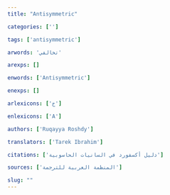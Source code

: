 ```yaml
---
title: "Antisymmetric"

categories: ['']

tags: ['antisymmetric']

arwords: 'تخالفي'

arexps: []

enwords: ['Antisymmetric']

enexps: []

arlexicons: ['خ']

enlexicons: ['A']

authors: ['Ruqayya Roshdy']

translators: ['Tarek Ibrahim']

citations: ['دليل أكسفورد في السانيات الحاسوبية']

sources: ['المنظمة العربية للترجمة']

slug: ""
---
```

